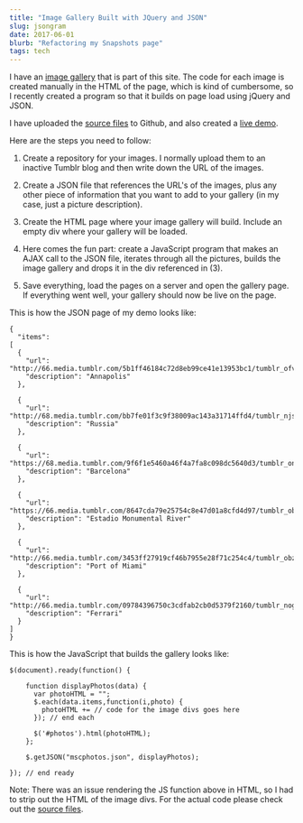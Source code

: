 ```yaml
---
title: "Image Gallery Built with JQuery and JSON"
slug: jsongram
date: 2017-06-01
blurb: "Refactoring my Snapshots page"
tags: tech
---
```


I have an [image gallery](../snapshots) that is part of this site. The code for each image is created manually in the HTML of the page, which is kind of cumbersome, so I recently created a program so that it builds on page load using jQuery and JSON.

I have uploaded the [source files](https://github.com/mariobox/jsongallery) to Github, and also created a [live demo](http://mariobox.github.io/jsongallery/).

Here are the steps you need to follow:

1. Create a repository for your images. I normally upload them to an inactive Tumblr blog and then write down the URL of the images.

2. Create a JSON file that references the URL's of the images, plus any other piece of information that you want to add to your gallery (in my case, just a picture description).

3. Create the HTML page where your image gallery will build. Include an empty div where your gallery will be loaded.

4. Here comes the fun part: create a JavaScript program that makes an AJAX call to the JSON file, iterates through all the pictures, builds the image gallery and drops it in the div referenced in (3).

5. Save everything, load the pages on a server and open the gallery page. If everything went well, your gallery should now be live on the page.

This is how the JSON page of my demo looks like:

<pre><code>{
  "items": 
[
  {
    "url": "http://66.media.tumblr.com/5b1ff46184c72d8eb99ce41e13953bc1/tumblr_ofv7d2aqfP1qz7ur9o2_540.jpg",
    "description": "Annapolis"
  },

  {
    "url": "http://68.media.tumblr.com/bb7fe01f3c9f38009ac143a31714ffd4/tumblr_njsbfyVTKX1qz7ur9o1_540.jpg",
    "description": "Russia"
  },

  {
    "url": "https://68.media.tumblr.com/9f6f1e5460a46f4a7fa8c098dc5640d3/tumblr_on36eqLWVA1qz7ur9o1_540.jpg",
    "description": "Barcelona"
  },

  {
    "url": "https://66.media.tumblr.com/8647cda79e25754c8e47d01a8cfd4d97/tumblr_obzannm7fP1qz7ur9o1_540.jpg",
    "description": "Estadio Monumental River"
  },
  
  {
    "url": "http://66.media.tumblr.com/3453ff27919cf46b7955e28f71c254c4/tumblr_obza4vDzSq1qz7ur9o1_540.jpg",
    "description": "Port of Miami"
  },

  {
    "url": "http://66.media.tumblr.com/09784396750c3cdfab2cb0d5379f2160/tumblr_nogpcm9V3V1qz7ur9o7_540.jpg",
    "description": "Ferrari"
  }
]
}</code></pre>

This is how the JavaScript that builds the gallery looks like:

<pre><code>$(document).ready(function() {
    
    function displayPhotos(data) {
      var photoHTML = "";
      $.each(data.items,function(i,photo) {
        photoHTML += // code for the image divs goes here
      }); // end each
      
      $('#photos').html(photoHTML);
    };

    $.getJSON("mscphotos.json", displayPhotos);

}); // end ready</code></pre>

Note: There was an issue rendering the JS function above in HTML, so I had to strip out the HTML of the image divs. For the actual code please check out the <a href="https://github.com/mariobox/jsongallery">source files</a>.


